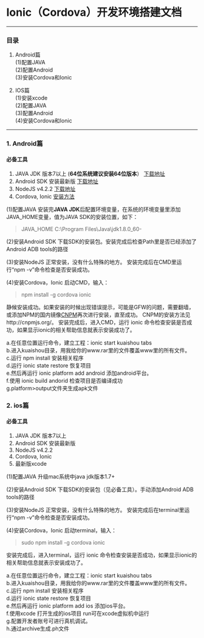 # **Ionic（Cordova）开发环境搭建文档** #

---

### **目录** ###
1. Android篇  
  (1)配置JAVA  
  (2)配置Android  
  (3)安装Cordova和Ionic  

2. IOS篇  
  (1)安装xcode  
  (2)配置JAVA  
  (3)配置Android  
  (4)安装Cordova和Ionic  

---

### **1. Android篇** ###

#### **必备工具** ####

 1. JAVA JDK 版本7以上 (**64位系统建议安装64位版本**） [下载地址][1]
 2. Android SDK 安装最新版 [下载地址][2]
 3. NodeJS v4.2.2 [下载地址][3]
 4. Cordova, Ionic [安装方法][4]

(1)配置JAVA
安装完**JAVA JDK**后配置环境变量，在系统的环境变量里添加JAVA_HOME变量，值为JAVA SDK的安装位置，如下： 

>JAVA_HOME C:\Program Files\Java\jdk1.8.0_60-

(2)安装Android SDK
下载SDK的安装包。安装完成后检查Path里是否已经添加了Android ADB tools的路径

(3)安装NodeJS
正常安装，没有什么特殊的地方。
安装完成后在CMD里运行“npm -v”命令检查是否安装成功。

(4)安装Cordova，Ionic
启动CMD，输入：

> npm install -g cordova ionic

静候安装成功。如果安装的时候出现错误提示，可能是GFW的问题，需要翻墙，或添加NPM的国内镜像[CNPM][5]再次进行安装，直至成功。
CNPM的安装方法见http://cnpmjs.org/。
安装完成后，进入CMD，运行 ionic 命令检查安装是否成功，如果显示ionic的相关帮助信息就表示安装成功了。
  
a.在任意位置运行命令，建立工程：ionic start kuaishou tabs  
b.进入kuaishou目录，用我给你的www.rar里的文件覆盖www里的所有文件。  
c.运行 npm install 安装相关程序  
d.运行 ionic state restore 恢复项目  
e.然后再运行 ionic platform add android 添加android平台。  
f.使用 ionic build andorid 检查项目是否编译成功  
g.platform>output文件夹生成apk文件

 
  
  
  
  
  ### **2. ios篇** ###
  
  #### **必备工具** ####
  
   1. JAVA JDK 版本7以上  
   2. Android SDK 安装最新版
   3. NodeJS v4.2.2 
   4. Cordova, Ionic 
   5. 最新版xcode
  
  (1)配置JAVA
  升级mac系统中java jdk版本1.7+

  (2)安装Android SDK
  下载SDK的安装包（见必备工具）。手动添加Android ADB tools的路径
  
  (3)安装NodeJS
  正常安装，没有什么特殊的地方。
  安装完成后在terminal里运行“npm -v”命令检查是否安装成功。
  
  (4)安装Cordova，Ionic
  启动terminal，输入：
  
> sudo npm install -g cordova ionic
  
  安装完成后，进入terminal，运行 ionic 命令检查安装是否成功，如果显示ionic的相关帮助信息就表示安装成功了。
    
  a.在任意位置运行命令，建立工程：ionic start kuaishou tabs  
  b.进入kuaishou目录，用我给你的www.rar里的文件覆盖www里的所有文件。  
  c.运行 npm install 安装相关程序  
  d.运行 ionic state restore 恢复项目  
  e.然后再运行 ionic platform add ios 添加ios平台。  
  f.使用xcode 打开生成的ios项目 run可在xcode虚拟机中运行  
  g.配置开发者账号可进行真机调试。  
  h.通过archive生成.ph文件  
 
 
 
 
   [1]: http://www.oracle.com/technetwork/java/javase/downloads/jdk8-downloads-2133151.html
   [2]: http://developer.android.com/intl/zh-cn/sdk/index.html#Other
   [3]: http://nodejs.org/
   [4]: http://ionicframework.com/getting-started/
   [5]: http://cnpmjs.org/